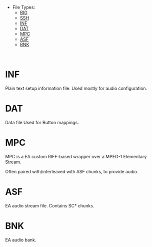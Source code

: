 - File Types:
    - [BIG](BIG-Archives.md)
    - [SSH](SSH-Texture.md)
    - [INF](#inf)
    - [DAT](#dat)
    - [MPC](#mpc)
    - [ASF](#asf)
    - [BNK](#bnk)


<br>

# INF

Plain text setup information file.
Used mostly for audio configuration.

# DAT

Data file
Used for Button mappings.

# MPC

<!-- link mpeg ES documentation probs -->

MPC is a EA custom RIFF-based wrapper over a MPEG-1 Elementary Stream.

Often paired with/interleaved with ASF chunks, to provide audio.

# ASF

EA audio stream file. Contains SC\* chunks.

# BNK

EA audio bank.

